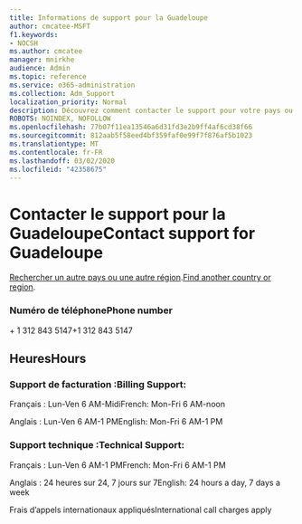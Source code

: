 ```yaml
---
title: Informations de support pour la Guadeloupe
author: cmcatee-MSFT
f1.keywords:
- NOCSH
ms.author: cmcatee
manager: mnirkhe
audience: Admin
ms.topic: reference
ms.service: o365-administration
ms.collection: Adm_Support
localization_priority: Normal
description: Découvrez comment contacter le support pour votre pays ou région.
ROBOTS: NOINDEX, NOFOLLOW
ms.openlocfilehash: 77b07f11ea13546a6d31fd3e2b9ff4af6cd38f66
ms.sourcegitcommit: 812aab5f58eed4bf359faf0e99f7f876af5b1023
ms.translationtype: MT
ms.contentlocale: fr-FR
ms.lasthandoff: 03/02/2020
ms.locfileid: "42358675"
---
```

# <a name="contact-support-for-guadeloupe"></a><span data-ttu-id="0885f-103">Contacter le support pour la Guadeloupe</span><span class="sxs-lookup"><span data-stu-id="0885f-103">Contact support for Guadeloupe</span></span>

<span data-ttu-id="0885f-104">[Rechercher un autre pays ou une autre région](../contact-support-for-business-products.md).</span><span class="sxs-lookup"><span data-stu-id="0885f-104">[Find another country or region](../contact-support-for-business-products.md).</span></span>

### <a name="phone-number"></a><span data-ttu-id="0885f-105">Numéro de téléphone</span><span class="sxs-lookup"><span data-stu-id="0885f-105">Phone number</span></span>
<span data-ttu-id="0885f-106">+ 1 312 843 5147</span><span class="sxs-lookup"><span data-stu-id="0885f-106">+1 312 843 5147</span></span>

## <a name="hours"></a><span data-ttu-id="0885f-107">Heures</span><span class="sxs-lookup"><span data-stu-id="0885f-107">Hours</span></span>
### <a name="billing-support"></a><span data-ttu-id="0885f-108">Support de facturation :</span><span class="sxs-lookup"><span data-stu-id="0885f-108">Billing Support:</span></span>

<span data-ttu-id="0885f-109">Français : Lun-Ven 6 AM-Midi</span><span class="sxs-lookup"><span data-stu-id="0885f-109">French: Mon-Fri 6 AM-noon</span></span>

<span data-ttu-id="0885f-110">Anglais : Lun-Ven 6 AM-1 PM</span><span class="sxs-lookup"><span data-stu-id="0885f-110">English: Mon-Fri 6 AM-1 PM</span></span>

### <a name="technical-support"></a><span data-ttu-id="0885f-111">Support technique :</span><span class="sxs-lookup"><span data-stu-id="0885f-111">Technical Support:</span></span>

<span data-ttu-id="0885f-112">Français : Lun-Ven 6 AM-1 PM</span><span class="sxs-lookup"><span data-stu-id="0885f-112">French: Mon-Fri 6 AM-1 PM</span></span>

<span data-ttu-id="0885f-113">Anglais : 24 heures sur 24, 7 jours sur 7</span><span class="sxs-lookup"><span data-stu-id="0885f-113">English: 24 hours a day, 7 days a week</span></span>

<span data-ttu-id="0885f-114">Frais d’appels internationaux appliqués</span><span class="sxs-lookup"><span data-stu-id="0885f-114">International call charges apply</span></span>
